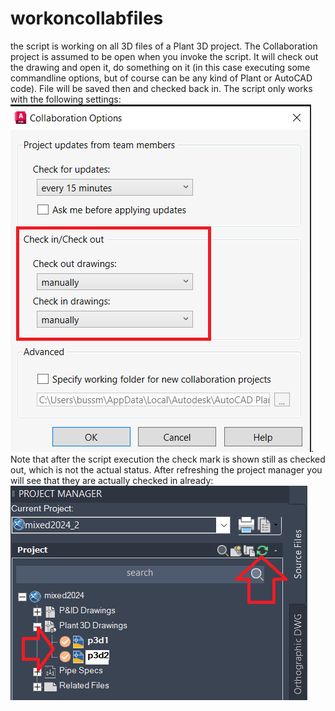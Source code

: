 # workoncollabfiles
the script is working on all 3D files of a Plant 3D project. The Collaboration project is assumed to be open when you invoke the script. It will check out the drawing and open it, do something on it (in this case executing some commandline options, but of course can be any kind of Plant or AutoCAD code). File will be saved then and checked back in. The script only works with the following settings: <br><img src="./C4P-automating-settings.png">. Note that after the script execution the check mark is shown still as checked out, which is not the actual status. After refreshing the project manager you will see that they are actually checked in already: <br><img src="./C4P-automating-projectmanager.png">
